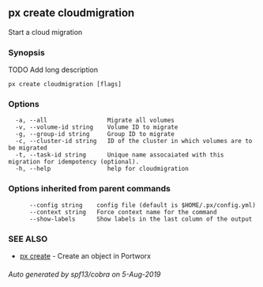 ## px create cloudmigration

Start a cloud migration

### Synopsis

TODO Add long description

```
px create cloudmigration [flags]
```

### Options

```
  -a, --all                 Migrate all volumes
  -v, --volume-id string    Volume ID to migrate
  -g, --group-id string     Group ID to migrate
  -c, --cluster-id string   ID of the cluster in which volumes are to be migrated
  -t, --task-id string      Unique name assocaiated with this migration for idempotency (optional).
  -h, --help                help for cloudmigration
```

### Options inherited from parent commands

```
      --config string    config file (default is $HOME/.px/config.yml)
      --context string   Force context name for the command
      --show-labels      Show labels in the last column of the output
```

### SEE ALSO

* [px create](px_create.md)	 - Create an object in Portworx

###### Auto generated by spf13/cobra on 5-Aug-2019

